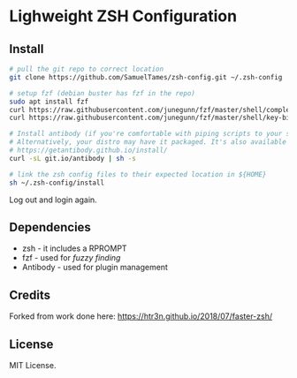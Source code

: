 # Lighweight ZSH Configuration

## Install

```sh
# pull the git repo to correct location
git clone https://github.com/SamuelTames/zsh-config.git ~/.zsh-config

# setup fzf (debian buster has fzf in the repo)
sudo apt install fzf
curl https://raw.githubusercontent.com/junegunn/fzf/master/shell/completion.zsh "~/zsh-config/completion.zsh"
curl https://raw.githubusercontent.com/junegunn/fzf/master/shell/key-bindings.zsh "~/zsh-config/key-bindings.zsh"

# Install antibody (if you're comfortable with piping scripts to your shell.)
# Alternatively, your distro may have it packaged. It's also available as a snap.
# https://getantibody.github.io/install/
curl -sL git.io/antibody | sh -s

# link the zsh config files to their expected location in ${HOME}
sh ~/.zsh-config/install
```
Log out and login again.

## Dependencies

* zsh - it includes a RPROMPT
* fzf - used for _fuzzy finding_
* Antibody - used for plugin management

## Credits

Forked from work done here: https://htr3n.github.io/2018/07/faster-zsh/

## License

MIT License.
